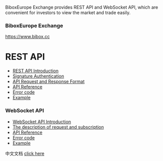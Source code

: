 BiboxEurope Exchange provides REST API and WebSocket API, which are convenient for investors to view the market and trade easily. 

### BiboxEurope Exchange
https://www.bibox.cc

# REST API
* [REST API Introduction](https://github.com/BiboxEurope/API_Docs_en/wiki/REST_introduction)
* [Signature Authentication](https://github.com/BiboxEurope/API_Docs_en/wiki/REST_API_Sign)
* [API Request and Response Format](https://github.com/BiboxEurope/API_Docs_en/wiki/REST_Request_Response)
* [API Reference](https://github.com/BiboxEurope/API_Docs_en/wiki/REST_API_Reference)
* [Error code](https://github.com/BiboxEurope/API_Docs_en/wiki/REST_error_code)
* [Example](https://github.com/BiboxEurope/REST-API-demos)

### WebSocket API
* [WebSocket API Introduction](https://github.com/BiboxEurope/API_Docs_en/wiki/WS_introduction)
* [The description of request and subscription](https://github.com/BiboxEurope/API_Docs_en/wiki/WS_request)
* [API Reference](https://github.com/BiboxEurope/API_Docs_en/wiki/WS_API_Reference)
* [Error code](https://github.com/BiboxEurope/API_Docs_en/wiki/WS_error_code)
* [Example](https://github.com/BiboxEurope/WS-API-demos)

中文文档 <a href='https://github.com/BiboxEurope/API_Docs'>click here</a>